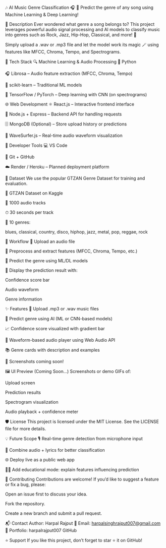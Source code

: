 🎶 AI Music Genre Classification 🎧
🎤 Predict the genre of any song using Machine Learning & Deep Learning!


📌 Description
Ever wondered what genre a song belongs to?
This project leverages powerful audio signal processing and AI models to classify music into genres such as Rock, Jazz, Hip-Hop, Classical, and more! 🎵

Simply upload a .wav or .mp3 file and let the model work its magic 🪄 using features like MFCC, Chroma, Tempo, and Spectrograms.

🧠 Tech Stack
🔍 Machine Learning & Audio Processing
🐍 Python

🎧 Librosa – Audio feature extraction (MFCC, Chroma, Tempo)

🤖 scikit-learn – Traditional ML models

🧠 TensorFlow / PyTorch – Deep learning with CNN (on spectrograms)

🌐 Web Development
⚛ React.js – Interactive frontend interface

🚀 Node.js + Express – Backend API for handling requests

🗄 MongoDB (Optional) – Store upload history or predictions

🌊 WaveSurfer.js – Real-time audio waveform visualization

🧰 Developer Tools
💻 VS Code

🔀 Git + GitHub

☁️ Render / Heroku – Planned deployment platform

📁 Dataset
We use the popular GTZAN Genre Dataset for training and evaluation.

🔗 GTZAN Dataset on Kaggle

🎵 1000 audio tracks

⏱ 30 seconds per track

🎼 10 genres:

blues, classical, country, disco, hiphop, jazz, metal, pop, reggae, rock

🔄 Workflow
🎼 Upload an audio file

🔬 Preprocess and extract features (MFCC, Chroma, Tempo, etc.)

🧠 Predict the genre using ML/DL models

🎨 Display the prediction result with:

Confidence score bar

Audio waveform

Genre information

✨ Features
🎵 Upload .mp3 or .wav music files

🔮 Predict genre using AI (ML or CNN-based models)

📈 Confidence score visualized with gradient bar

🌊 Waveform-based audio player using Web Audio API

📚 Genre cards with description and examples

📸 Screenshots coming soon!

🖼 UI Preview (Coming Soon…)
Screenshots or demo GIFs of:

Upload screen

Prediction results

Spectrogram visualization

Audio playback + confidence meter

🛡 License
This project is licensed under the MIT License.
See the LICENSE file for more details.

💡 Future Scope
🎙 Real-time genre detection from microphone input

🧠 Combine audio + lyrics for better classification

🌐 Deploy live as a public web app

🧑‍🏫 Add educational mode: explain features influencing prediction

🤝 Contributing
Contributions are welcome!
If you’d like to suggest a feature or fix a bug, please:

Open an issue first to discuss your idea.

Fork the repository.

Create a new branch and submit a pull request.

📬 Contact
Author: Harpal Rajput
📧 Email: harpalsinghrajput007@gmail.com
🔗 Portfolio: harpalrajput007 GitHub

⭐️ Support
If you like this project, don’t forget to star ⭐ it on GitHub!
